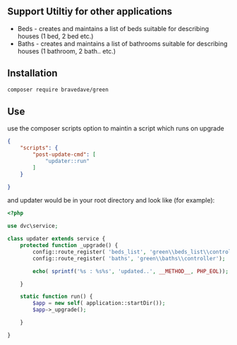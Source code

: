 ## Support Utiltiy for other applications
* Beds - creates and maintains a list of beds suitable for describing houses (1 bed, 2 bed etc.)
* Baths - creates and maintains a list of bathrooms suitable for describing houses (1 bathroom, 2 bath.. etc.)

## Installation
```bash
composer require bravedave/green
```

## Use
use the composer scripts option to maintin a script which runs on upgrade
```json
{
	"scripts": {
		"post-update-cmd": [
			"updater::run"
        ]
    }

}
```

and updater would be in your root directory and look like (for example):
```php
<?php

use dvc\service;

class updater extends service {
    protected function _upgrade() {
        config::route_register( 'beds_list', 'green\\beds_list\\controller');
        config::route_register( 'baths', 'green\\baths\\controller');

        echo( sprintf('%s : %s%s', 'updated..', __METHOD__, PHP_EOL));

    }

    static function run() {
        $app = new self( application::startDir());
        $app->_upgrade();

    }

}
```
